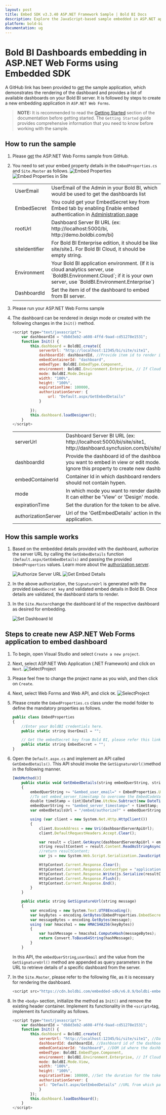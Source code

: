 ```yaml
---
layout: post
title: Embed SDK v3.3.40 ASP.NET Framework Sample | Bold BI Docs
description: Explore the JavaScript-based sample embedded in ASP.NET application supported since v3.3.40 of Bold BI.
platform: bold-bi
documentation: ug
---
```


# Bold BI Dashboards embedding in ASP.NET Web Forms using Embedded SDK

A GitHub link has been provided to [get](https://github.com/boldbi/aspnet-web-forms-sample) the sample application, which demonstrates the rendering of the dashboard and provides a list of available dashboards on your Bold BI server. It is followed by steps to create a new embedding application in `ASP.NET Web Forms`. 

> **NOTE:** It is recommended to read the [Getting Started](/getting-started/embedding-in-your-application/) section of the documentation before getting started. The `Getting Started` guide provides comprehensive information that you need to know before working with the sample.  

## How to run the sample

1. Please [get](https://github.com/boldbi/aspnet-web-forms-sample) the ASP.NET Web Forms sample from GitHub.

2. You need to set your embed property details in the `EmbedProperties.cs` and `Site.Master` as follows.
    ![Embed Properties](/static/assets/javascript/sample/images/asp-net-embed.png)
    ![Embed Properties in Site](/static/assets/javascript/sample/images/asp-net-site.png)

    <meta charset="utf-8"/>
       <table>
       <tbody>
       <tr>
            <td align="left">UserEmail</td>
            <td align="left">UserEmail of the Admin in your Bold BI, which would be used to get the dashboards list</td>
       </tr>
       <tr>
          <td align="left">EmbedSecret</td>
          <td align="left">You could get your EmbedSecret key from Embed tab by enabling Enable embed authentication in <a href='/site-administration/embed-settings/'>Administration page</a></td>
       </tr>
       <tr>
          <td align="left">rootUrl</td>
          <td align="left">Dashboard Server BI URL (ex: http://localhost:5000/bi, http://demo.boldbi.com/bi)</td>
       </tr>
       <tr>
          <td align="left">siteIdentifier</td>
          <td align="left">For Bold BI Enterprise edition, it should be like site/site1. For Bold BI Cloud, it should be empty string. </td>
       </tr>
       <tr>
          <td align="left">Environment</td>
          <td align="left">Your Bold BI application environment. (If it is cloud analytics server, use `BoldBI.Environment.Cloud`; if it is your own server, use `BoldBI.Environment.Enterprise`)</td>
       </tr>
       <tr>
          <td align="left">DashboardId</td>
          <td align="left">Set the item id of the dashboard to embed from BI server.</td>
       </tr>
       </tbody>
       </table>

3. Please run your ASP.NET Web Forms sample
4. The dashboard can be rendered in design mode or created with the following changes in the `Init()` method.

    ```js
    <script type="text/javascript">
        var dashboardId = "db8d3eb2-a608-4ffd-9aad-cd51278e1531";
        function Init() {
            this.dashboard = BoldBI.create({
                serverUrl: "http://localhost:12345/bi/site/site1",
                dashboardId: dashboardId, //Provide item id to render it in design mode,to create dashboard remove this property
                embedContainerId: "dashboard",
                embedType: BoldBI.EmbedType.Component,
                environment: BoldBI.Environment.Enterprise, // If Cloud, you should use BoldBI.Environment.Cloud
                mode: BoldBI.Mode.Design
                width: "100%",
                height: "100%",
                expirationTime: 100000,
                authorizationServer: {
                    url: "Default.aspx/GetEmbedDetails"
                }
            
            });
            this.dashboard.loadDesigner();
        }
    </script>
    ```
    <meta charset="utf-8"/>
       <table>
       <tbody>
       <tr>
            <td align="left">serverUrl</td>
            <td align="left">Dashboard Server BI URL (ex: http://localhost:5000/bi/site/site1, http://dashboard.syncfusion.com/bi/site/site1)</td>
       </tr>
       <tr>
          <td align="left">dashboardId</td>
          <td align="left">Provide the dashboard id of the dashboard you want to embed in view or edit mode. Ignore this property to create new dashboard.</a></td>
       </tr>
       <tr>
          <td align="left">embedContainerId</td>
          <td align="left">Container Id in which dashboard renders.It should not contain hypen.</td>
       </tr>
       <tr>
          <td align="left">mode</td>
          <td align="left">In which mode you want to render dashboard. It can either be 'View' or 'Design' mode.</td>
       </tr>
       <tr>
          <td align="left">expirationTime</td>
          <td align="left">Set the duration for the token to be alive.</td>
       </tr>
       <tr>
          <td align="left">authorizationServer</td>
          <td align="left">Url of the 'GetEmbedDetails' action in the application.</td>
       </tr>
       </tbody>
    </table>

## How this sample works

1. Based on the embedded details provided with the dashboard, authorize the server URL by calling the `GetEmbedDetails` function `(Default.aspx/GetEmbedDetails)` and passing the provided `EmbedProperties` values. Learn more about the [authorization server](/security-configuration/authorize-server/).

    ![Authorize Server URL](/static/assets/javascript/sample/images/asp-net-api-v1.png)
    ![Get Embed Details](/static/assets/javascript/sample/images/asp-net-authorize-v1.png)

2. In the above authorization, the `SignatureUrl` is generated with the provided `EmbedSecret key` and validated embed details in Bold BI. Once details are validated, the dashboard starts to render.

3. In the `Site.Master`change the dashboard Id of the respective dashboard as desired for embedding.

    ![Set Dashboard Id](/static/assets/javascript/sample/images/asp-net-dashboard-v1.png)

## Steps to create new ASP.NET Web Forms application to embed dashboard

1. To begin, open Visual Studio and select `Create a new project`.
2. Next, select ASP.NET Web Application (.NET Framework) and click on `Next`.
    ![SelectProject](/static/assets/javascript/sample/images/MVC_framework.png)
3. Please feel free to change the project name as you wish, and then click on `Create`.
4. Next, select Web Forms and Web API, and click `OK`.
    ![SelectProject](/static/assets/javascript/sample/images/asp_net_create_project.png)
5. Please create the `EmbedProperties.cs` class under the model folder to define the mandatory properties as follows.

    ```js
    public class EmbedProperties
    {
        //Enter your BoldBI credentials here.
        public static string UserEmail = "";

        // Get the embedSecret key from Bold BI, please refer this link(https://help.syncfusion.com/bold-bi/on-premise/site-settings/embed-settings)
        public static string EmbedSecret = "";
    }        
    ```
6. Open the `Default.aspx.cs` and implement an API called `GetEmbedDetails()`. This API should invoke the `GetSignatureUrl()`method in the following manner.
    ```js
    [WebMethod()]
        public static void GetEmbedDetails(string embedQuerString, string dashboardServerApiUrl)
        {
            embedQuerString += "&embed_user_email=" + EmbedProperties.UserEmail;
            //To set embed_server_timestamp to overcome the EmbedCodeValidation failing while different timezone using at client application.
            double timeStamp = (int)DateTime.UtcNow.Subtract(new DateTime(1970, 1, 1)).TotalSeconds;
            embedQuerString += "&embed_server_timestamp=" + timeStamp;
            var embedDetailsUrl = "/embed/authorize?" + embedQuerString + "&embed_signature=" + GetSignatureUrl(embedQuerString);

            using (var client = new System.Net.Http.HttpClient())
            {
                client.BaseAddress = new Uri(dashboardServerApiUrl);
                client.DefaultRequestHeaders.Accept.Clear();

                var result = client.GetAsync(dashboardServerApiUrl + embedDetailsUrl).Result;
                string resultContent = result.Content.ReadAsStringAsync().Result;
                //return resultContent;
                var js = new System.Web.Script.Serialization.JavaScriptSerializer();

                HttpContext.Current.Response.Clear();
                HttpContext.Current.Response.ContentType = "application/json; charset=utf-8";
                HttpContext.Current.Response.Write(js.Serialize(resultContent));
                HttpContext.Current.Response.Flush();
                HttpContext.Current.Response.End();
            }
        }

        public static string GetSignatureUrl(string message)
        {
            var encoding = new System.Text.UTF8Encoding();
            var keyBytes = encoding.GetBytes(EmbedProperties.EmbedSecret);
            var messageBytes = encoding.GetBytes(message);
            using (var hmacsha1 = new HMACSHA256(keyBytes))
            {
                var hashMessage = hmacsha1.ComputeHash(messageBytes);
                return Convert.ToBase64String(hashMessage);
            }
        }        
    ```
    In this API, the `embedQuerString`,`userEmail` and the value from the `GetSignatureUrl()` method are appended as query parameters in the URL to retrieve details of a specific dashboard from the server.

7. In the `Site.Master`, please refer to the following file, as it is necessary for rendering the dashboard.
    ```js
    <script src="https://cdn.boldbi.com/embedded-sdk/v6.8.9/boldbi-embed.js"></script> 
    ```
8. In the `<body>` section, initialize the method as `Init()` and remove the existing header container. Implement its functionality in the `<script>`tag, implement its functionality as follows.
    ```js
    <script type="text/javascript">
        var dashboardId = "db8d3eb2-a608-4ffd-9aad-cd51278e1531";
        function Init() {
            this.dashboard = BoldBI.create({
                serverUrl: "http://localhost:12345/bi/site/site1", //Dashboard Server BI URL (ex: http://localhost:5000/bi/site/site1, http://demo.boldbi.com/bi/site/site1)
                dashboardId: dashboardId, //Dashboard id of the dashboard you want to embed here.
                embedContainerId: "dashboard", //DOM id where the dashboard will be rendered, here it is dashboard.
                embedType: BoldBI.EmbedType.Component,
                environment: BoldBI.Environment.Enterprise, // If Cloud, you should use BoldBI.Environment.Cloud
                mode: BoldBI.Mode.View,
                width: "100%",
                height: "100%",
                expirationTime: 100000, //Set the duration for the token to be alive.
                authorizationServer: {
                url: "Default.aspx/GetEmbedDetails" //URL from which particular dashboard details is obtained from server.
                }
            });
            this.dashboard.loadDashboard();
        }
   </script>
    ```